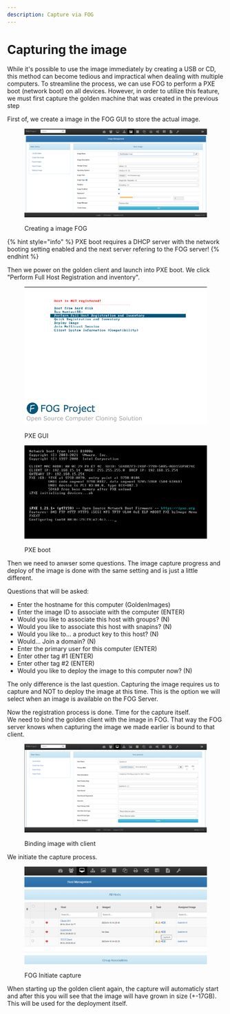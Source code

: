 ```yaml
---
description: Capture via FOG
---
```


# Capturing the image

While it's possible to use the image immediately by creating a USB or CD, this method can become tedious and impractical when dealing with multiple computers. To streamline the process, we can use FOG to perform a PXE boot (network boot) on all devices. However, in order to utilize this feature, we must first capture the golden machine that was created in the previous step

First of, we create a image in the FOG GUI to store the actual image.

<figure><img src="../../.gitbook/assets/Deploy_FOG_Image_7.png" alt=""><figcaption><p>Creating a image FOG</p></figcaption></figure>

{% hint style="info" %}
PXE boot requires a DHCP server with the network booting setting enabled and the next server refering to the FOG server!
{% endhint %}

Then we power on the golden client and launch into PXE boot. We click "Perform Full Host Registration and inventory".

<div>

<figure><img src="../../.gitbook/assets/Deploy_FOG_Image_9.png" alt="" width="563"><figcaption><p>PXE GUI</p></figcaption></figure>

 

<figure><img src="../../.gitbook/assets/Deploy_FOG_Image_8.png" alt=""><figcaption><p>PXE boot</p></figcaption></figure>

</div>

Then we need to anwser some questions. The image capture progress and deploy of the image is done with the same setting and is just a little different.

Questions that will be asked:

* Enter the hostname for this computer (GoldenImages)
* Enter the image ID to associate with the computer (ENTER)
* Would you like to associate this host with groups? (N)
* Would you like to associate this host with snapins? (N)
* Would you like to… a product key to this host? (N)
* Would… Join a domain? (N)
* Enter the primary user for this computer (ENTER)
* Enter other tag #1 (ENTER)
* Enter other tag #2 (ENTER)
* Would you like to deploy the image to this computer now? (N)

The only difference is the last question. Capturing the image requires us to capture and NOT to deploy the image at this time. This is the option we will select when an image is available on the FOG Server.

Now the registration process is done. Time for the capture itself.\
We need to bind the golden client with the image in FOG. That way the FOG server knows when capturing the image we made earlier is bound to that client.

<figure><img src="../../.gitbook/assets/Deploy_FOG_Image_10.png" alt=""><figcaption><p>Binding image with client</p></figcaption></figure>

We initiate the capture process.

<figure><img src="../../.gitbook/assets/Deploy_FOG_Image_11.png" alt=""><figcaption><p>FOG Initiate capture</p></figcaption></figure>

When starting up the golden client again, the capture will automaticly start and after this you will see that the image will have grown in size (+-17GB). This will be used for the deployment itself.
